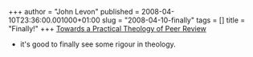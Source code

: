 +++
author = "John Levon"
published = 2008-04-10T23:36:00.001000+01:00
slug = "2008-04-10-finally"
tags = []
title = "Finally!"
+++
[Towards a Practical Theology of Peer
Review](http://www.answersingenesis.org/articles/arj/v1/n1/theology-peer-review)
- it's good to finally see some rigour in theology.
